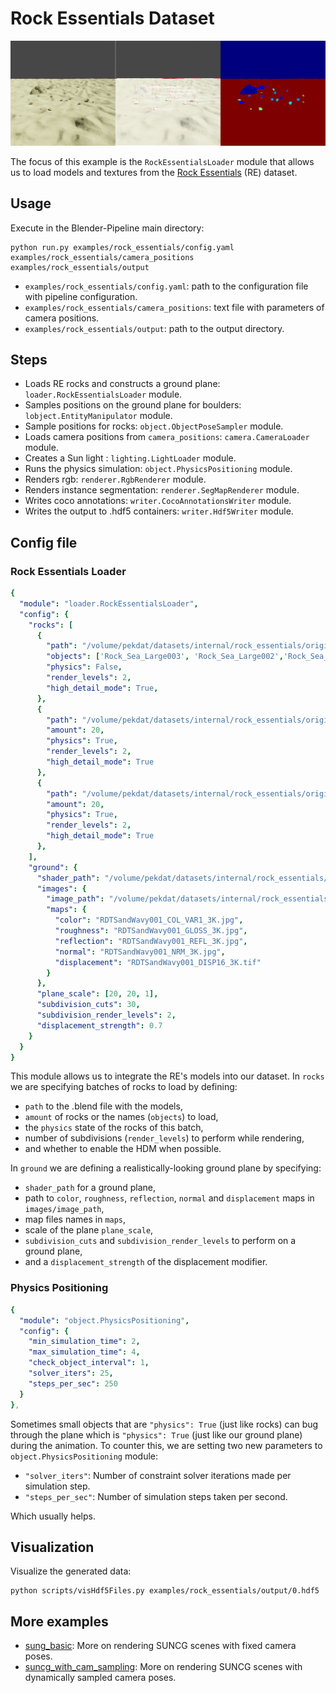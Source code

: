 # Rock Essentials Dataset

![](rendering.png)

The focus of this example is the `RockEssentialsLoader` module that allows us to load models and textures from the [Rock Essentials](https://blendermarket.com/products/the-rock-essentials) (RE) dataset.

## Usage

Execute in the Blender-Pipeline main directory:

```
python run.py examples/rock_essentials/config.yaml examples/rock_essentials/camera_positions examples/rock_essentials/output
``` 

* `examples/rock_essentials/config.yaml`: path to the configuration file with pipeline configuration.
* `examples/rock_essentials/camera_positions`: text file with parameters of camera positions.
* `examples/rock_essentials/output`: path to the output directory.

## Steps

* Loads RE rocks and constructs a ground plane: `loader.RockEssentialsLoader` module.
* Samples positions on the ground plane for boulders: `lobject.EntityManipulator` module.
* Sample positions for rocks: `object.ObjectPoseSampler` module.
* Loads camera positions from `camera_positions`: `camera.CameraLoader` module.
* Creates a Sun light : `lighting.LightLoader` module.
* Runs the physics simulation: `object.PhysicsPositioning` module.
* Renders rgb: `renderer.RgbRenderer` module.
* Renders instance segmentation: `renderer.SegMapRenderer` module.
* Writes coco annotations: `writer.CocoAnnotationsWriter` module.
* Writes the output to .hdf5 containers: `writer.Hdf5Writer` module.

## Config file

### Rock Essentials Loader

```yaml
{
  "module": "loader.RockEssentialsLoader",
  "config": {
    "rocks": [ 
      {
        "path": "/volume/pekdat/datasets/internal/rock_essentials/original/Rock Essentials/Individual Rocks/Sea/Rocks_Sea_Large.blend",
        "objects": ['Rock_Sea_Large003', 'Rock_Sea_Large002','Rock_Sea_Large001'],
        "physics": False,
        "render_levels": 2,
        "high_detail_mode": True,
      },
      {
        "path": "/volume/pekdat/datasets/internal/rock_essentials/original/Rock Essentials/Individual Rocks/Granite/Rocks_Granite_Medium.blend",
        "amount": 20,
        "physics": True,
        "render_levels": 2,
        "high_detail_mode": True
      },
      {
        "path": "/volume/pekdat/datasets/internal/rock_essentials/original/Rock Essentials/Individual Rocks/Volcanic/Rocks_Volcanic_Small.blend",
        "amount": 20,
        "physics": True,
        "render_levels": 2,
        "high_detail_mode": True
      },
    ],
    "ground": {
      "shader_path": "/volume/pekdat/datasets/internal/rock_essentials/original/Rock Essentials/Individual Rocks/Volcanic/Rocks_Volcanic_Small.blend",
      "images": {
        "image_path": "/volume/pekdat/datasets/internal/rock_essentials/original/Rock Essentials/Ground Textures/Sand/RDTSandWavy001/",
        "maps": {
          "color": "RDTSandWavy001_COL_VAR1_3K.jpg",
          "roughness": "RDTSandWavy001_GLOSS_3K.jpg",
          "reflection": "RDTSandWavy001_REFL_3K.jpg",
          "normal": "RDTSandWavy001_NRM_3K.jpg",
          "displacement": "RDTSandWavy001_DISP16_3K.tif"
        }
      },
      "plane_scale": [20, 20, 1],
      "subdivision_cuts": 30,
      "subdivision_render_levels": 2,
      "displacement_strength": 0.7
    }
  }
}
```

This module allows us to integrate the RE's models into our dataset.
In `rocks` we are specifying batches of rocks to load by defining:
* `path` to the .blend file with the models,
* `amount` of rocks or the names (`objects`) to load,
* the `physics` state of the rocks of this batch,
* number of subdivisions (`render_levels`) to perform while rendering,
* and whether to enable the HDM when possible.

In `ground` we are defining a realistically-looking ground plane by specifying:
* `shader_path` for a ground plane,
* path to `color`, `roughness`, `reflection`, `normal` and `displacement` maps in `images/image_path`,
* map files names in `maps`,
* scale of the plane `plane_scale`,
* `subdivision_cuts` and `subdivision_render_levels` to perform on a ground plane,
* and a `displacement_strength` of the displacement modifier.

### Physics Positioning

```yaml
{
  "module": "object.PhysicsPositioning",
  "config": {
    "min_simulation_time": 2,
    "max_simulation_time": 4,
    "check_object_interval": 1,
    "solver_iters": 25,
    "steps_per_sec": 250
  }
},
```

Sometimes small objects that are `"physics": True` (just like rocks) can bug through the plane which is `"physics": True` (just like our ground plane) during the animation.
To counter this, we are setting two new parameters to `object.PhysicsPositioning` module:
* `"solver_iters"`: Number of constraint solver iterations made per simulation step.
* `"steps_per_sec"`: Number of simulation steps taken per second. 

Which usually helps.

## Visualization

Visualize the generated data:

```
python scripts/visHdf5Files.py examples/rock_essentials/output/0.hdf5
```

## More examples

* [sung_basic](../suncg_basic): More on rendering SUNCG scenes with fixed camera poses.
* [suncg_with_cam_sampling](../suncg_with_cam_sampling): More on rendering SUNCG scenes with dynamically sampled camera poses.